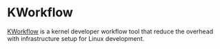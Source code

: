 # KWorkflow

[KWorkflow](https://github.com/kworkflow/kworkflow) is a kernel developer workflow tool that reduce the overhead with infrastructure setup for Linux development.
